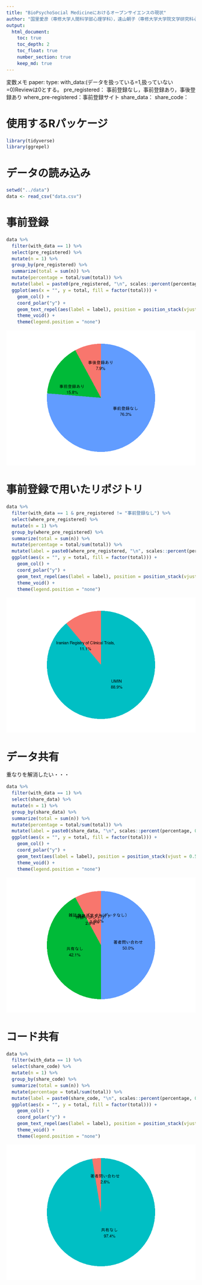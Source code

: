```yaml
---
title: "BioPsychoSocial Medicineにおけるオープンサイエンスの現状"
author: "国里愛彦（専修大学人間科学部心理学科），遠山朝子（専修大学大学院文学研究科心理学専攻・日本学術振興会特別研究員PD）"
output: 
  html_document:
    toc: true
    toc_depth: 2
    toc_float: true
    number_section: true
    keep_md: true
---
```


変数メモ
paper:
type:
with_data:(データを扱っている=1,扱っていない=0)Reviewは0とする。
pre_registered： 事前登録なし，事前登録あり，事後登録あり
where_pre-registered：事前登録サイト
share_data：
share_code：

# 使用するRパッケージ


```r
library(tidyverse)
library(ggrepel)
```


# データの読み込み


```r
setwd("../data")
data <- read_csv("data.csv")
```

# 事前登録


```r
data %>% 
  filter(with_data == 1) %>% 
  select(pre_registered) %>% 
  mutate(n = 1) %>% 
  group_by(pre_registered) %>% 
  summarize(total = sum(n)) %>% 
  mutate(percentage = total/sum(total)) %>% 
  mutate(label = paste0(pre_registered, "\n", scales::percent(percentage, 0.1))) %>%
  ggplot(aes(x = "", y = total, fill = factor(total))) +
    geom_col() + 
    coord_polar("y") +
    geom_text_repel(aes(label = label), position = position_stack(vjust = 0.5)) +
    theme_void() + 
    theme(legend.position = "none")
```

![](analysis01_files/figure-html/unnamed-chunk-3-1.png)<!-- -->

# 事前登録で用いたリポジトリ


```r
data %>% 
  filter(with_data == 1 & pre_registered != "事前登録なし") %>% 
  select(where_pre_registered) %>% 
  mutate(n = 1) %>% 
  group_by(where_pre_registered) %>% 
  summarize(total = sum(n)) %>% 
  mutate(percentage = total/sum(total)) %>% 
  mutate(label = paste0(where_pre_registered, "\n", scales::percent(percentage, 0.1))) %>%
  ggplot(aes(x = "", y = total, fill = factor(total))) +
    geom_col() + 
    coord_polar("y") +
    geom_text_repel(aes(label = label), position = position_stack(vjust = 0.5)) +
    theme_void() + 
    theme(legend.position = "none")
```

![](analysis01_files/figure-html/unnamed-chunk-4-1.png)<!-- -->


# データ共有

重なりを解消したい・・・


```r
data %>% 
  filter(with_data == 1) %>% 
  select(share_data) %>% 
  mutate(n = 1) %>% 
  group_by(share_data) %>% 
  summarize(total = sum(n)) %>% 
  mutate(percentage = total/sum(total)) %>% 
  mutate(label = paste0(share_data, "\n", scales::percent(percentage, 0.1))) %>%
  ggplot(aes(x = "", y = total, fill = factor(total))) +
    geom_col() + 
    coord_polar("y") +
    geom_text(aes(label = label), position = position_stack(vjust = 0.5)) +
    theme_void() + 
    theme(legend.position = "none")
```

![](analysis01_files/figure-html/unnamed-chunk-5-1.png)<!-- -->

# コード共有


```r
data %>% 
  filter(with_data == 1) %>% 
  select(share_code) %>% 
  mutate(n = 1) %>% 
  group_by(share_code) %>% 
  summarize(total = sum(n)) %>% 
  mutate(percentage = total/sum(total)) %>% 
  mutate(label = paste0(share_code, "\n", scales::percent(percentage, 0.1))) %>%
  ggplot(aes(x = "", y = total, fill = factor(total))) +
    geom_col() + 
    coord_polar("y") +
    geom_text_repel(aes(label = label), position = position_stack(vjust = 0.5)) +
    theme_void() + 
    theme(legend.position = "none")
```

![](analysis01_files/figure-html/unnamed-chunk-6-1.png)<!-- -->
